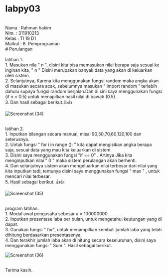# labpy03
<br/> Nama  : Rahman hakim
<br/> Nim.  : 311910213
<br/> Kelas : TI 19 D1
<br/> Matkul : B. Pemprograman
<br/> # Perulangan
<br/>
<br/> latihan 1.
<br/> 1. Masukan nila " n ",  disini kita bisa memasukan nilai berapa saja sesuai ke inginan kita,  " n " Disini merupakan banyak data yang akan di keluarkan oleh sistem. 
<br/> 2. Selanjutnya, Karena kita menggunakan fungsi random maka angka akan di masukan secara acak, sebelumnya masukan " import random " terlebih dahulu supaya fungsi random berjalan.Dan di sini saya menggunakan fungsi (if n < 0.5) untuk menapilkan hasil nilai di bawah (0.5).
<br/> 3. Dan hasil sebagai berikut.👍👍 

![Screenshot (34)](https://user-images.githubusercontent.com/57000408/68390829-b0239480-0198-11ea-8358-9695b0fed152.png)


<br/> latihan 2.
<br/> 1. Inputkan bilangan secara manual,  misal 90,50,70,60,120,100 dan seterusnya.
<br/> 2. Untuk fungsi " for i in range (): " kita dapat mengisikan angka berapa saja,  sesuai data yang mau kita keluarkan di sistem. 
<br/> 3. Disini saya menggunakan fungsi "if == 0" . Artinya Jika kita menginputkan nilai " 0 " maka sistem perulangan akan berhenti. 
<br/> 4. Dan selanjutnya sistem akan mengeluarkan nilai terbesar dari nilai yang kita inputkan tadi,  tentunya disini saya menggunakan fungsi " max " , untuk mencari nilai terbesar.
<br/> 5. Hasil sebagai berikut. 👍👍

![Screenshot (35)](https://user-images.githubusercontent.com/57000408/68390946-0264b580-0199-11ea-9771-05ae4a6fba66.png)

<br/> program latihan.
<br/> 1. Modal awal pengusaha sebesar a = 100000000
<br/> 2. Inputkan presentase laba per bulan, untuk mengetahui keutungan yang di dapat. 
<br/> 3. Gunakan fungsi " for", untuk menampilkan kembali jumlah laba yang telah dihitung berdasarkan presentasenya.
<br/> 4. Dan terakhir jumlah laba akan di hitung secara keseluruhan,  disini saya menggunakan fungsi " Sum ". Hasil sebagai berikut.


![Screenshot (36)](https://user-images.githubusercontent.com/57000408/68391100-6a1b0080-0199-11ea-9a52-d7e6d5dc83c4.png)


<br/> Terima kasih. 
 
